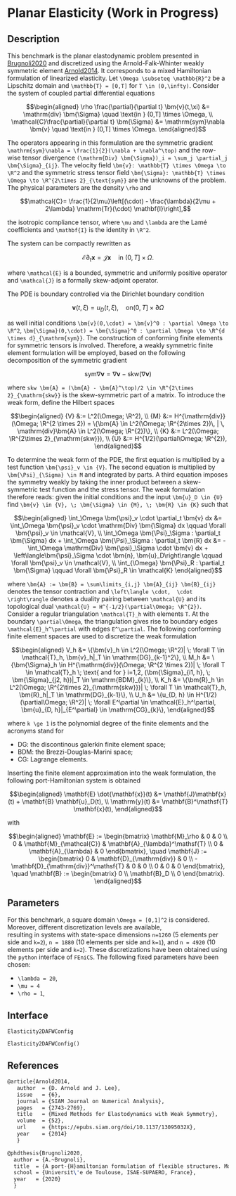 # Planar Elasticity (Work in Progress)

## Description
This benchmark is the planar elastodynamic problem presented in
[Brugnoli2020](#References) and discretized using the Arnold-Falk-Whinter weakly symmetric element [Arnold2014](#References). It corresponds to a mixed Hamiltonian formulation of linearized elasticity. Let ``\Omega \subseteq \mathbb{R}^2`` be a Lipschitz domain and ``\mathbb{T} = [0,T]`` for ``T \in (0,\infty)``.
Consider the system of coupled partial differential equations
```math
\begin{aligned}
 \rho \frac{\partial}{\partial t} \bm{v}(t,\xi) &= \mathrm{div} \bm{\Sigma} \quad \text{in } (0,T] \times \Omega, \\ 
 \mathcal{C}\frac{\partial}{\partial t} \bm{\Sigma} &= \mathrm{sym}\nabla \bm{v} \quad \text{in } (0,T] \times \Omega.
\end{aligned}
```
The operators appearing in this formulation are the symmetric gradient ``\mathrm{sym}\nabla = \frac{1}{2}(\nabla + \nabla^\top)`` and the row-wise tensor divergence ``(\mathrm{Div} \bm{\Sigma})_i = \sum_j \partial_j \bm{\Sigma}_{ij}``.
The velocity field ``\bm{v}: \mathbb{T} \times \Omega \to \R^2`` and the symmetric
stress tensor field ``\bm{\Sigma}: \mathbb{T} \times \Omega \to \R^{2\times 2}_{\text{sym}}`` are the unknowns of the problem. The physical parameters are the density ``\rho`` and
```math
\mathcal{C}= \frac{1}{2\mu}\left[(\cdot) - \frac{\lambda}{2\mu + 2\lambda} \mathrm{Tr}(\cdot) \mathbf{I}\right],
```
the isotropic compliance tensor, where ``\mu`` and ``\lambda`` are the Lamé coefficients and ``\mathbf{I}`` is the identity in ``\R^2``. 

The system can be compactly rewritten as
```math
\mathcal{E}\partial_t \bm{x} = \mathcal{J}\bm{x} \quad \text{in } (0,T] \times \Omega.
```
where ``\mathcal{E}`` is a bounded, symmetric and uniformly positive operator and ``\mathcal{J}`` is a formally skew-adjoint operator.

The PDE is boundary controlled via the Dirichlet boundary condition
```math
 \bm{v}(t,\xi) = u_D(t, \xi), \quad \text{on} (0,T] \times \partial \Omega
```
as well initial conditions ``\bm{v}(0,\cdot) = \bm{v}^0 : \partial \Omega \to \R^2``, ``\bm{\Sigma}(0,\cdot) = \bm{\Sigma}^0 : \partial \Omega \to \R^{d \times d}_{\mathrm{sym}}``. 
The construction of conforming finite elements for symmetric tensors is involved. Therefore, a weakly symmetric finite element formulation will be employed, based on the following decomposition of the symmetric gradient 
```math
 \mathrm{sym}\nabla \bm{v} = \nabla \bm{v} - \mathrm{skw}(\nabla \bm{v})
```
where ``skw \bm{A} = (\bm{A} - \bm{A}^\top)/2 \in \R^{2\times 2}_{\mathrm{skw}}`` is the skew-symmetric part of a matrix. 
To introduce the weak form, define the Hilbert spaces
```math
\begin{aligned}
{V} &:= L^2(\Omega; \R^2), \\
{M} &:= H^{\mathrm{div}}(\Omega; \R^{2 \times 2}) = \{\bm{A} \in L^2(\Omega; \R^{2\times 2})\, | \, \mathrm{div}\bm{A} \in L^2(\Omega; \R^{2})\}, \\
{K} &:= L^2(\Omega; \R^{2\times 2}_{\mathrm{skw}}), \\
{U} &:= H^{1/2}(\partial\Omega; \R^{2}),
\end{aligned}
```
To determine the weak form of the PDE, the first equation is 
multiplied by a test function ``\bm{\psi}_v \in {V}``. The second equation is multiplied by ``\bm{\Psi}_{\Sigma} \in M`` and integrated by parts. A third equation imposes the symmetry weakly by taking the inner product between a skew-symmetric test function and the stress tensor. The weak formulation therefore reads: given the initial conditions and the input ``\bm{u}_D \in {U}`` find ``\bm{v} \in {V}, \; \bm{\Sigma} \in {M}, \; \bm{R} \in {K}`` such that
```math
\begin{aligned}
\int_\Omega \bm{\psi}_v \cdot \partial_t \bm{v} dx &= \int_\Omega \bm{\psi}_v \cdot \mathrm{Div} \bm{\Sigma} dx \qquad \forall \bm{\psi}_v \in \mathcal{V}, \\
\int_\Omega \bm{\Psi}_\Sigma : \partial_t \bm{\Sigma} dx + \int_\Omega \bm{\Psi}_\Sigma : \partial_t \bm{R} dx &= -\int_\Omega \mathrm{Div} \bm{\psi}_\Sigma \cdot \bm{v} dx + \left\langle\bm{\psi}_\Sigma \cdot \bm{n},  \bm{u}_D\right\rangle \qquad \forall \bm{\psi}_v \in \mathcal{V}, \\
\int_{\Omega} \bm{\Psi}_R : \partial_t \bm{\Sigma} \qquad \forall \bm{\Psi}_R \in \mathcal{K}
\end{aligned}
```
where ``\bm{A} := \bm{B} = \sum\limits_{i,j} \bm{A}_{ij} \bm{B}_{ij}`` denotes the tensor contraction and ``\left\langle \cdot,  \cdot \right\rangle`` denotes a duality pairing between ``\mathcal{U}`` and its topological dual ``\mathcal{U} = H^{-1/2}(\partial\Omega; \R^{2})``. 
Consider a regular triangulation ``\mathcal{T}_h`` with elements ``T``. At the boundary ``\partial\Omega``, the triangulation gives rise to boundary edges ``\mathcal{E}_h^\partial`` with edges ``E^\partial``. The following conforming finite element spaces are used to discretize the weak formulation 
```math
\begin{aligned}
V_h &= \{\bm{v}_h \in L^2(\Omega; \R^2)|  \; \forall T \in \mathcal{T}_h, \bm{v}_h|_T \in \mathrm{DG}_{k-1}^2\}, \\
M_h &= \{\bm{\Sigma}_h \in H^{\mathrm{div}}(\Omega; \R^{2 \times 2})|  \; \forall T \in \mathcal{T}_h \; \text{ and for } i=1,2, (\bm{\Sigma}_{i1, h}, \; \bm{\Sigma}_{j2, h})|_T \in \mathrm{BDM}_{k}\}, \\
K_h &= \{\bm{R}_h \in L^2(\Omega; \R^{2\times 2}_{\mathrm{skw}})|  \; \forall T \in \mathcal{T}_h, \bm{R}_h|_T \in \mathrm{DG}_{k-1}\}, \\
U_h &= \{u_{D, h} \in H^{1/2}(\partial\Omega; \R^2)|  \; \forall E^\partial \in \mathcal{E}_h^\partial, \bm{u}_{D, h}|_{E^\partial} \in \mathrm{CG}_{k}\}, 
\end{aligned}
```
where ``k \ge 1`` is the polynomial degree of the finite elements and the acronyms stand for
- DG: the discontinous galerkin finite element space;
- BDM: the Brezzi-Douglas-Marini space;
- CG: Lagrange elements.

Inserting the finite element approximation into the weak formulation, the following port-Hamiltonian system is obtained
```math
\begin{aligned}
 \mathbf{E} \dot{\mathbf{x}}(t) &= \mathbf{J}\mathbf{x}(t) + \mathbf{B} \mathbf{u}_D(t), \\
  \mathrm{y}(t) &= \mathbf{B}^\mathsf{T} \mathbf{x}(t),
\end{aligned}
```
with 
```math
\begin{aligned}
 \mathbf{E} := \begin{bmatrix}
 \mathbf{M}_\rho & 0 & 0 \\ 0 & \mathbf{M}_{\mathcal{C}} & \mathbf{A}_{\lambda}^\mathsf{T} \\ 0 & \mathbf{A}_{\lambda} & 0
 \end{bmatrix}, \quad
  \mathbf{J} := \begin{bmatrix}
 0 & \mathbf{D}_{\mathrm{div}} & 0 \\ - \mathbf{D}_{\mathrm{div}}^\mathsf{T} & 0 & 0 \\  0 & 0 & 0
 \end{bmatrix}, \quad
 \mathbf{B} := \begin{bmatrix} 0 \\ \mathbf{B}_D \\ 0 \end{bmatrix}.
\end{aligned}
```

## Parameters
For this benchmark, a square domain ``\Omega = [0,1]^2`` is considered. Moreover, different discretization levels are available,  
resulting in systems with state-space dimensions ``n=1260`` (5 elements per side and ``k=2``), ``n = 1880`` (10 elements per side and ``k=1``), and ``n = 4920`` (10 elements per side and ``k=2``). These discretizations have been obtained using the `python` 
interface of `FEniCS`. The following fixed parameters have been chosen:
- ``\lambda = 20``,
-  ``\mu = 4``
- ``\rho = 1``,

## Interface

```@docs
Elasticity2DAFWConfig
```
```@docs
Elasticity2DAFWConfig()
```

## References

```latex
@article{Arnold2014,
   author  = {D. Arnold and J. Lee},
   issue   = {6},
   journal = {SIAM Journal on Numerical Analysis},
   pages   = {2743-2769},
   title   = {Mixed Methods for Elastodynamics with Weak Symmetry},
   volume  = {52},
   url     = {https://epubs.siam.org/doi/10.1137/13095032X},
   year    = {2014}
   }

@phdthesis{Brugnoli2020,
  author = {A.~Brugnoli},
  title  = {A port-{H}amiltonian formulation of flexible structures. Modelling and structure-preserving finite element discretization},
  school = {Universit\'e de Toulouse, ISAE-SUPAERO, France},
  year   = {2020}
  }
```
